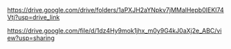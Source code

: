 https://drive.google.com/drive/folders/1aPXJH2aYNpkv7jMMalHepb0IEKI74Vtj?usp=drive_link

https://drive.google.com/file/d/1dz4Hy9mok1jhx_m0y9G4kJ0aXj2e_ABC/view?usp=sharing
